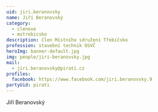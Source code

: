 ```yaml
---
uid: jiri.beranovsky
name: Jiří Beranovský
category:
  - clenove
  - mstrebicsko
description: člen Místního sdružení Třebíčsko
profession: stavební technik OSVČ
heroImg: banner-default.jpg
img: people/jiri-beranovsky.jpg
mail:
  - jiri.beranovsky@pirati.cz
profiles:
  facebook: https://www.facebook.com/jiri.beranovsky.9
partyUid: pirati
---
```


Jiří Beranovský
